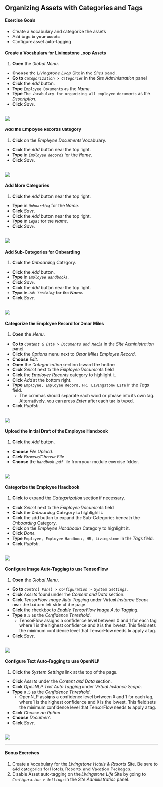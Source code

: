 ## Organizing Assets with Categories and Tags

<div class="ahead">

#### Exercise Goals

* Create a Vocabulary and categorize the assets
* Add tags to your assets
* Configure asset auto-tagging

</div>

#### Create a Vocabulary for Livingstone Loop Assets
1. **Open** the _Global Menu_.
* **Choose** the _Livingstone Loop_ Site in the _Sites_ panel.  
* **Go to** _`Categorization > Categories`_ in the _Site Administration_ panel.
* **Click** the _Add_ button.
* **Type** `Employee Documents` as the _Name_.
* **Type** `The Vocabulary for organizing all employee documents` as the _Description_.
* **Click** _Save_.

<br />

<img src="images/employee_documents_vocab.png" style="max-width:100%">

<div class="page"></div>

#### Add the Employee Records Category
1. **Click** on the _Employee Documents_ Vocabulary.
* **Click** the _Add_ button near the top right.
* **Type** in _`Employee Records`_ for the _Name_.
* **Click** _Save_.

<br />

<img src="images/new_category.png" style="max-width:100%;" />

#### Add More Categories
1. **Click** the _Add_ button near the top right.
* **Type** in _`Onboarding`_ for the _Name_.
* **Click** _Save_.
* **Click** the _Add_ button near the top right.
* **Type** in _`Legal`_ for the _Name_.
* **Click** _Save_.

<br />

<img src="images/more_categories.png" style="max-width:30%" />

#### Add Sub-Categories for Onboarding
1. **Click** the _Onboarding_ Category.
* **Click** the _Add_ button.
* **Type** in _`Employee Handbooks`_.
* **Click** _Save_.
* **Click** the _Add_ button near the top right.
* **Type** in _`Job Training`_ for the _Name_.
* **Click** _Save_.

<br />

<img src="images/sub_categories.png" style="max-width:40%" />

#### Categorize the Employee Record for Omar Miles
1. **Open** the _Menu_.
* **Go to** _`Content & Data > Documents and Media`_ in the _Site Administration_ panel.
* **Click** the _Options_ menu next to _Omar Miles Employee Record_.
* **Choose** _Edit_.
* **Open** the _Categorization_ section toward the bottom.
* **Click** _Select_ next to the _Employee Documents_ field.
* **Click** the _Employee Records_ category to highlight it.
* **Click** _Add_ at the bottom right.
* **Type** `Employee, Employee Record, HR, Livingstone Life` in the _Tags_ field.
	- The commas should separate each word or phrase into its own tag. Alternatively, you can press _Enter_ after each tag is typed.
* **Click** _Publish_.

<br />

<img src="images/omar_categorized.png" style="max-width:60%;" />

#### Upload the Initial Draft of the Employee Handbook
1. **Click** the _Add_ button.
* **Choose** _File Upload_.
* **Click** _Browse/Choose File_.
* **Choose** the _`handbook.pdf`_ file from your module exercise folder.

<br />

<img src="images/employee_handbook.png" style="max-width:60%;" />

#### Categorize the Employee Handbook
1. **Click** to expand the _Categorization_ section if necessary.
* **Click** _Select_ next to the _Employee Documents_ field.
* **Click** the _Onboarding_ Category to highlight it.
* **Click** the add button to expand the Sub-Categories beneath the _Onboarding_ Category.
* **Click** on the _Employee Handbooks_ Category to highlight it.
* **Click** _Done_.
* **Type** `Employee, Employee Handbook, HR, Livingstone` in the _Tags_ field.
* **Click** _Publish_.

<br />

<img src="images/handbook_categorized.png" style="max-width:60%;" />

#### Configure Image Auto-Tagging to use TensorFlow
1. **Open** the _Global Menu_.
* **Go to** _`Control Panel > Configuration > System Settings`_.
* **Click** _Assets_ found under the _Content and Data_ section.
* **Click** _TensorFlow Image Auto Tagging_ under _Virtual Instance Scope_ near the bottom left side of the page.
* **Click** the checkbox to _Enable TensorFlow Image Auto Tagging_.
* **Type** `0.5` as the _Confidence Threshold_.
	- TensorFlow assigns a confidence level between 0 and 1 for each tag, where 1 is the highest confidence and 0 is the lowest. This field sets the minimum confidence level that TensorFlow needs to apply a tag.
* **Click** _Save_.

<br />

<img src="images/image_auto_tagging_enabled.png" style="max-width:80%;" />

<div class="page"></div>

#### Configure Text Auto-Tagging to use OpenNLP
1. **Click** the _System Settings_ link at the top of the page.
* **Click** _Assets_ under the _Content and Data_ section.
* **Click** _OpenNLP Text Auto Tagging_ under _Virtual Instance Scope_.
* **Type** `0.5` as the _Confidence Threshold_.
	- OpenNLP assigns a confidence level between 0 and 1 for each tag, where 1 is the highest confidence and 0 is the lowest. This field sets the minimum confidence level that TensorFlow needs to apply a tag.
* **Click** _Choose an Option_.
* **Choose** _Document_.
* **Click** _Save_.

<br />

<img src="images/text_auto_tagging_enabled.png" style="max-width:100%">

<div class="page"></div>

---

#### Bonus Exercises
1. Create a Vocabulary for the _Livingstone Hotels & Resorts_ Site. Be sure to add categories for Hotels, Resorts, and Vacation Packages.
2. Disable Asset auto-tagging on the _Livingstone Life_ Site by going to _`Configuration > Settings`_ in the _Site Administration_ panel.
